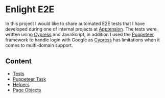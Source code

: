 # Enlight E2E

In this project I would like to share automated E2E tests that I have developed during one of internal projects at [Apptension](https://www.apptension.com/). The tests were written using [Cypress](https://www.cypress.io/) and JavaScript, in addition I used the [Puppeteer](https://pptr.dev/) framework to handle login with Google as [Cypress](https://www.cypress.io/) has limitations when it comes to multi-domain support.

## Content
* [Tests](https://github.com/jakubrylko/enlight-e2e/tree/main/cypress/e2e)
* [Puppeteer Task](https://github.com/jakubrylko/enlight-e2e/tree/main/cypress/tasks)
* [Helpers](https://github.com/jakubrylko/enlight-e2e/tree/main/cypress/support)
* [Page Objects](https://github.com/jakubrylko/enlight-e2e/tree/main/cypress/page-object)
